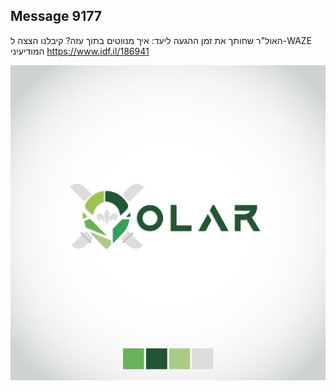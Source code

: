 ## Message 9177

האול"ר שחותך את זמן ההגעה ליעד:
איך מנווטים בתוך עזה? קיבלנו הצצה ל-WAZE המודיעיני
https://www.idf.il/186941

![Photo](9177/9177_photo.jpg)
